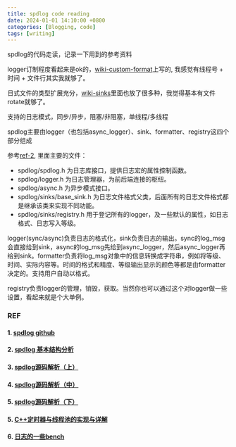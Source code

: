 ```yaml
---
title: spdlog code reading
date: 2024-01-01 14:10:00 +0800
categories: [Blogging, code]
tags: [writing]
---
```


spdlog的代码走读，记录一下用到的参考资料

logger订制程度看起来是ok的，[wiki-custom-format](https://github.com/gabime/spdlog/wiki/3.-Custom-formatting)上写的, 我感觉有线程号 + 时间 + 文件行其实我就够了。

日式文件的类型扩展充分，[wiki-sinks](https://github.com/gabime/spdlog/wiki/4.-Sinks)里面也放了很多种，我觉得基本有文件rotate就够了。

支持的日志模式，同步/异步，阻塞/非阻塞，单线程/多线程

spdlog主要由logger（也包括async_logger）、sink、formatter、registry这四个部分组成

参考[ref-2](#2-spdlog-基本结构分析), 里面主要的文件：

+ spdlog/spdlog.h 为日志库接口，提供日志宏的属性控制函数。
+ spdlog/logger.h 为日志管理器，为前后端连接的枢纽。
+ spdlog/async.h 为异步模式接口。
+ spdlog/sinks/base_sink.h 为日志文件格式父类，后面所有的日志文件格式都是继承该类来实现不同功能。
+ spdlog/sinks/registry.h 用于登记所有的logger，及一些默认的属性，如日志格式、日志写入等级。

logger(sync/async)负责日志的格式化，sink负责日志的输出。sync的log_msg会直接给到sink，async的log_msg先给到async_logger，然后async_logger再给到sink。formatter负责将log_msg对象中的信息转换成字符串，例如将等级、时间、实际内容等。时间的格式和精度、等级输出显示的颜色等都是由formatter决定的。支持用户自动以格式。

registry负责logger的管理，销毁，获取。当然你也可以通过这个对logger做一些设置，看起来就是个大单例。

### REF

#### 1. [spdlog github](https://github.com/gabime/spdlog)

#### 2. [spdlog 基本结构分析](https://www.cnblogs.com/shuqin/p/12214439.html)

#### 3. [spdlog源码解析（上）](https://zhuanlan.zhihu.com/p/674073158)

#### 4. [spdlog源码解析（中）](https://zhuanlan.zhihu.com/p/674689537)

#### 5. [spdlog源码解析（下）](https://zhuanlan.zhihu.com/p/675918624)

#### 5. [C++定时器与线程池的实现与详解](https://zhuanlan.zhihu.com/p/668916073)

#### 6. [日志的一些bench](https://github.com/MuggleWei/cc_log_benchmark)
